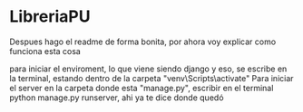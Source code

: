 # LibreriaPU

Despues hago el readme de forma bonita, por ahora voy explicar como funciona esta cosa

para iniciar el enviroment, lo que viene siendo django y eso, se escribe en la terminal, estando dentro de la carpeta "venv\Scripts\activate"
Para iniciar el server en la carpeta donde esta "manage.py", escribir en el terminal python manage.py runserver, ahi ya te dice donde quedó
